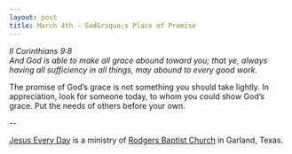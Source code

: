 ```yaml
---
layout: post
title: March 4th - God&rsquo;s Place of Promise
---
```


_II Corinthians 9:8  
And God is able to make all grace abound toward you; that ye, always
having all sufficiency in all things, may abound to every good work._

The promise of God&rsquo;s grace is not something you should take
lightly. In appreciation, look for someone today, to whom you could
show God&rsquo;s grace. Put the needs of others before your own.

 --

<a href=http://jesuseveryday.net>Jesus Every Day</a> is a ministry of <a href=http://rodgersbaptist.net>Rodgers Baptist Church</a> in Garland, Texas.
